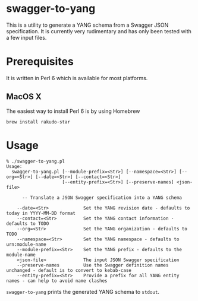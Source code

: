 # swagger-to-yang

This is a utility to generate a YANG schema from a Swagger JSON specification. It is currently very rudimentary and has
only been tested with a few input files.

# Prerequisites

It is written in Perl 6 which is available for most platforms.

## MacOS X

The easiest way to install Perl 6 is by using Homebrew

    brew install rakudo-star

# Usage

```
% ./swagger-to-yang.pl 
Usage:
  swagger-to-yang.pl [--module-prefix=<Str>] [--namespace=<Str>] [--org=<Str>] [--date=<Str>] [--contact=<Str>]
                     [--entity-prefix=<Str>] [--preserve-names] <json-file>

      -- Translate a JSON Swagger specification into a YANG schema
  
    --date=<Str>             Set the YANG revision date - defaults to today in YYYY-MM-DD format
    --contact=<Str>          Set the YANG contact information - defaults to TODO
    --org=<Str>              Set the YANG organization - defaults to TODO
    --namespace=<Str>        Set the YANG namespace - defaults to urn:module-name
    --module-prefix=<Str>    Set the YANG prefix - defaults to the module-name
    <json-file>              The input JSON Swagger specification
    --preserve-names         Use the Swagger definition names unchanged - default is to convert to kebab-case
    --entity-prefix=<Str>    Provide a prefix for all YANG entity names - can help to avoid name clashes
```

`swagger-to-yang` prints the generated YANG schema to `stdout`.
